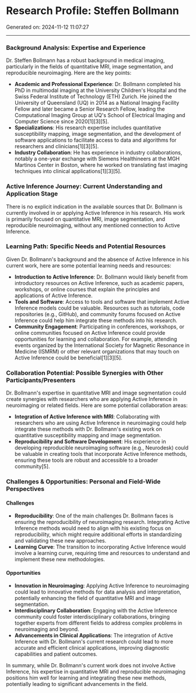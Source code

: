 # Research Profile: Steffen Bollmann

Generated on: 2024-11-12 11:07:27

---

### Background Analysis: Expertise and Experience

Dr. Steffen Bollmann has a robust background in medical imaging, particularly in the fields of quantitative MRI, image segmentation, and reproducible neuroimaging. Here are the key points:

- **Academic and Professional Experience**: Dr. Bollmann completed his PhD in multimodal imaging at the University Children's Hospital and the Swiss Federal Institute of Technology (ETH) Zurich. He joined the University of Queensland (UQ) in 2014 as a National Imaging Facility Fellow and later became a Senior Research Fellow, leading the Computational Imaging Group at UQ's School of Electrical Imaging and Computer Science since 2020[1][3][5].
- **Specializations**: His research expertise includes quantitative susceptibility mapping, image segmentation, and the development of software applications to facilitate access to data and algorithms for researchers and clinicians[1][3][5].
- **Industry Collaboration**: He has experience in industry collaborations, notably a one-year exchange with Siemens Healthineers at the MGH Martinos Center in Boston, where he worked on translating fast imaging techniques into clinical applications[1][3][5].

### Active Inference Journey: Current Understanding and Application Stage

There is no explicit indication in the available sources that Dr. Bollmann is currently involved in or applying Active Inference in his research. His work is primarily focused on quantitative MRI, image segmentation, and reproducible neuroimaging, without any mentioned connection to Active Inference.

### Learning Path: Specific Needs and Potential Resources

Given Dr. Bollmann's background and the absence of Active Inference in his current work, here are some potential learning needs and resources:

- **Introduction to Active Inference**: Dr. Bollmann would likely benefit from introductory resources on Active Inference, such as academic papers, workshops, or online courses that explain the principles and applications of Active Inference.
- **Tools and Software**: Access to tools and software that implement Active Inference models could be valuable. Resources such as tutorials, code repositories (e.g., GitHub), and community forums focused on Active Inference could help him integrate these methods into his research.
- **Community Engagement**: Participating in conferences, workshops, or online communities focused on Active Inference could provide opportunities for learning and collaboration. For example, attending events organized by the International Society for Magnetic Resonance in Medicine (ISMRM) or other relevant organizations that may touch on Active Inference could be beneficial[1][3][5].

### Collaboration Potential: Possible Synergies with Other Participants/Presenters

Dr. Bollmann's expertise in quantitative MRI and image segmentation could create synergies with researchers who are applying Active Inference in neuroimaging or related fields. Here are some potential collaboration areas:

- **Integration of Active Inference with MRI**: Collaborating with researchers who are using Active Inference in neuroimaging could help integrate these methods with Dr. Bollmann's existing work on quantitative susceptibility mapping and image segmentation.
- **Reproducibility and Software Development**: His experience in developing reproducible neuroimaging software (e.g., Neurodesk) could be valuable in creating tools that incorporate Active Inference methods, ensuring these tools are robust and accessible to a broader community[5].

### Challenges & Opportunities: Personal and Field-Wide Perspectives

#### Challenges
- **Reproducibility**: One of the main challenges Dr. Bollmann faces is ensuring the reproducibility of neuroimaging research. Integrating Active Inference methods would need to align with his existing focus on reproducibility, which might require additional efforts in standardizing and validating these new approaches.
- **Learning Curve**: The transition to incorporating Active Inference would involve a learning curve, requiring time and resources to understand and implement these new methodologies.

#### Opportunities
- **Innovation in Neuroimaging**: Applying Active Inference to neuroimaging could lead to innovative methods for data analysis and interpretation, potentially enhancing the field of quantitative MRI and image segmentation.
- **Interdisciplinary Collaboration**: Engaging with the Active Inference community could foster interdisciplinary collaborations, bringing together experts from different fields to address complex problems in neuroimaging and beyond.
- **Advancements in Clinical Applications**: The integration of Active Inference with Dr. Bollmann's current research could lead to more accurate and efficient clinical applications, improving diagnostic capabilities and patient outcomes.

In summary, while Dr. Bollmann's current work does not involve Active Inference, his expertise in quantitative MRI and reproducible neuroimaging positions him well for learning and integrating these new methods, potentially leading to significant advancements in the field.